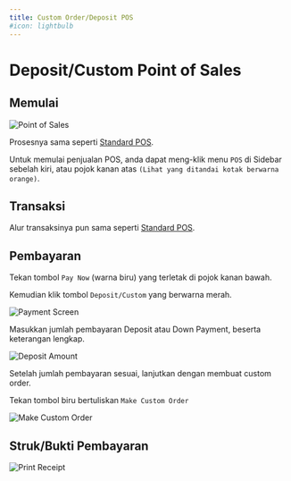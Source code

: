 ```yaml
---
title: Custom Order/Deposit POS
#icon: lightbulb
---
```


# Deposit/Custom Point of Sales

## Memulai

![Point of Sales](/images/00-sales-menu-pos.png)

Prosesnya sama seperti [Standard POS](/guide/sales/POS.html).

Untuk memulai penjualan POS, anda dapat meng-klik menu `POS` di Sidebar sebelah kiri, atau pojok kanan atas `(Lihat yang ditandai kotak berwarna orange)`.

## Transaksi

Alur transaksinya pun sama seperti [Standard POS](/guide/sales/POS.html).

## Pembayaran

Tekan tombol `Pay Now` (warna biru) yang terletak di pojok kanan bawah.

Kemudian klik tombol `Deposit/Custom` yang berwarna merah.

![Payment Screen](/images/30-sales-pos-custom-payment-screen.png)

Masukkan jumlah pembayaran Deposit atau Down Payment, beserta keterangan lengkap.

![Deposit Amount](/images/31-sales-pos-custom-deposit-amount.png)

Setelah jumlah pembayaran sesuai, lanjutkan dengan membuat custom order.

Tekan tombol biru bertuliskan `Make Custom Order`

![Make Custom Order](/images/32-sales-pos-custom-make-order.png)


## Struk/Bukti Pembayaran

![Print Receipt](/images/33-sales-pos-custom-print-receipt.png)
